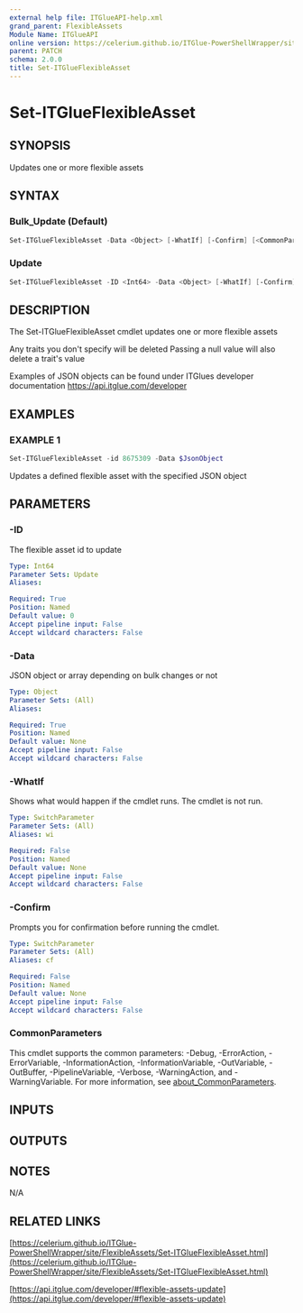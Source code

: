 ```yaml
---
external help file: ITGlueAPI-help.xml
grand_parent: FlexibleAssets
Module Name: ITGlueAPI
online version: https://celerium.github.io/ITGlue-PowerShellWrapper/site/FlexibleAssets/Set-ITGlueFlexibleAsset.html
parent: PATCH
schema: 2.0.0
title: Set-ITGlueFlexibleAsset
---
```


# Set-ITGlueFlexibleAsset

## SYNOPSIS
Updates one or more flexible assets

## SYNTAX

### Bulk_Update (Default)
```powershell
Set-ITGlueFlexibleAsset -Data <Object> [-WhatIf] [-Confirm] [<CommonParameters>]
```

### Update
```powershell
Set-ITGlueFlexibleAsset -ID <Int64> -Data <Object> [-WhatIf] [-Confirm] [<CommonParameters>]
```

## DESCRIPTION
The Set-ITGlueFlexibleAsset cmdlet updates one or more flexible assets

Any traits you don't specify will be deleted
Passing a null value will also delete a trait's value

Examples of JSON objects can be found under ITGlues developer documentation
    https://api.itglue.com/developer

## EXAMPLES

### EXAMPLE 1
```powershell
Set-ITGlueFlexibleAsset -id 8675309 -Data $JsonObject
```

Updates a defined flexible asset with the specified JSON object

## PARAMETERS

### -ID
The flexible asset id to update

```yaml
Type: Int64
Parameter Sets: Update
Aliases:

Required: True
Position: Named
Default value: 0
Accept pipeline input: False
Accept wildcard characters: False
```

### -Data
JSON object or array depending on bulk changes or not

```yaml
Type: Object
Parameter Sets: (All)
Aliases:

Required: True
Position: Named
Default value: None
Accept pipeline input: False
Accept wildcard characters: False
```

### -WhatIf
Shows what would happen if the cmdlet runs.
The cmdlet is not run.

```yaml
Type: SwitchParameter
Parameter Sets: (All)
Aliases: wi

Required: False
Position: Named
Default value: None
Accept pipeline input: False
Accept wildcard characters: False
```

### -Confirm
Prompts you for confirmation before running the cmdlet.

```yaml
Type: SwitchParameter
Parameter Sets: (All)
Aliases: cf

Required: False
Position: Named
Default value: None
Accept pipeline input: False
Accept wildcard characters: False
```

### CommonParameters
This cmdlet supports the common parameters: -Debug, -ErrorAction, -ErrorVariable, -InformationAction, -InformationVariable, -OutVariable, -OutBuffer, -PipelineVariable, -Verbose, -WarningAction, and -WarningVariable. For more information, see [about_CommonParameters](http://go.microsoft.com/fwlink/?LinkID=113216).

## INPUTS

## OUTPUTS

## NOTES
N/A

## RELATED LINKS

[https://celerium.github.io/ITGlue-PowerShellWrapper/site/FlexibleAssets/Set-ITGlueFlexibleAsset.html](https://celerium.github.io/ITGlue-PowerShellWrapper/site/FlexibleAssets/Set-ITGlueFlexibleAsset.html)

[https://api.itglue.com/developer/#flexible-assets-update](https://api.itglue.com/developer/#flexible-assets-update)

